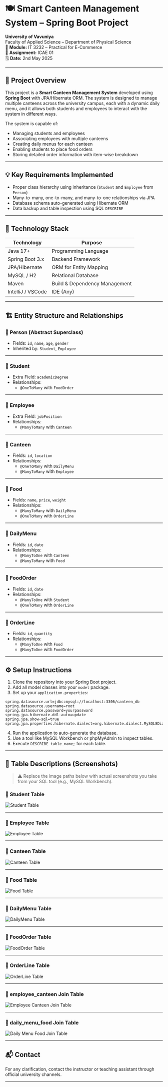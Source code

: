 # 🍽️ Smart Canteen Management System – Spring Boot Project

**University of Vavuniya**  
Faculty of Applied Science – Department of Physical Science  
📘 **Module:** IT 3232 – Practical for E-Commerce  
📝 **Assignment:** ICAE 01  
🗓️ **Date:** 2nd May 2025  

---

## 📌 Project Overview

This project is a **Smart Canteen Management System** developed using **Spring Boot** with JPA/Hibernate ORM. The system is designed to manage multiple canteens across the university campus, each with a dynamic daily menu, and it allows both students and employees to interact with the system in different ways.

The system is capable of:
- Managing students and employees
- Associating employees with multiple canteens
- Creating daily menus for each canteen
- Enabling students to place food orders
- Storing detailed order information with item-wise breakdown

---

## 💡 Key Requirements Implemented

- Proper class hierarchy using inheritance (`Student` and `Employee` from `Person`)
- Many-to-many, one-to-many, and many-to-one relationships via JPA
- Database schema auto-generated using Hibernate ORM
- Data backup and table inspection using SQL `DESCRIBE`

---

## 🧰 Technology Stack

| Technology        | Purpose                          |
|------------------|----------------------------------|
| Java 17+         | Programming Language              |
| Spring Boot 3.x  | Backend Framework                 |
| JPA/Hibernate    | ORM for Entity Mapping            |
| MySQL / H2       | Relational Database               |
| Maven            | Build & Dependency Management     |
| IntelliJ / VSCode| IDE (Any)                         |

---

## 🏗️ Entity Structure and Relationships

### 🔸 Person (Abstract Superclass)
- Fields: `id`, `name`, `age`, `gender`
- Inherited by: `Student`, `Employee`

---

### 🔸 Student
- Extra Field: `academicDegree`
- Relationships:
  - `@OneToMany` with `FoodOrder`

---

### 🔸 Employee
- Extra Field: `jobPosition`
- Relationships:
  - `@ManyToMany` with `Canteen`

---

### 🔸 Canteen
- Fields: `id`, `location`
- Relationships:
  - `@OneToMany` with `DailyMenu`
  - `@ManyToMany` with `Employee`

---

### 🔸 Food
- Fields: `name`, `price`, `weight`
- Relationships:
  - `@ManyToMany` with `DailyMenu`
  - `@OneToMany` with `OrderLine`

---

### 🔸 DailyMenu
- Fields: `id`, `date`
- Relationships:
  - `@ManyToOne` with `Canteen`
  - `@ManyToMany` with `Food`

---

### 🔸 FoodOrder
- Fields: `id`, `date`
- Relationships:
  - `@ManyToOne` with `Student`
  - `@OneToMany` with `OrderLine`

---

### 🔸 OrderLine
- Fields: `id`, `quantity`
- Relationships:
  - `@ManyToOne` with `Food`
  - `@ManyToOne` with `FoodOrder`

---

## ⚙️ Setup Instructions

1. Clone the repository into your Spring Boot project.
2. Add all model classes into your `model` package.
3. Set up your `application.properties`:

```properties
spring.datasource.url=jdbc:mysql://localhost:3306/canteen_db
spring.datasource.username=root
spring.datasource.password=yourpassword
spring.jpa.hibernate.ddl-auto=update
spring.jpa.show-sql=true
spring.jpa.properties.hibernate.dialect=org.hibernate.dialect.MySQL8Dialect
````

4. Run the application to auto-generate the database.
5. Use a tool like MySQL Workbench or phpMyAdmin to inspect tables.
6. Execute `DESCRIBE table_name;` for each table.

---

## 📸 Table Descriptions (Screenshots)

> ⚠️ Replace the image paths below with actual screenshots you take from your SQL tool (e.g., MySQL Workbench).

### 🔹 Student Table

![Student Table](screenshots/student.png)

---

### 🔹 Employee Table

![Employee Table](screenshots/employee.png)

---

### 🔹 Canteen Table

![Canteen Table](screenshots/canteen.png)

---

### 🔹 Food Table

![Food Table](screenshots/food.png)

---

### 🔹 DailyMenu Table

![DailyMenu Table](screenshots/daily_menu.png)

---

### 🔹 FoodOrder Table

![FoodOrder Table](screenshots/food_order.png)

---

### 🔹 OrderLine Table

![OrderLine Table](screenshots/order_line.png)

---

### 🔹 employee\_canteen Join Table

![Employee Canteen Join Table](screenshots/employee_canteen.png)

---

### 🔹 daily\_menu\_food Join Table

![Daily Menu Food Join Table](screenshots/daily_menu_food.png)

---

## 📬 Contact

For any clarification, contact the instructor or teaching assistant through official university channels.

---

